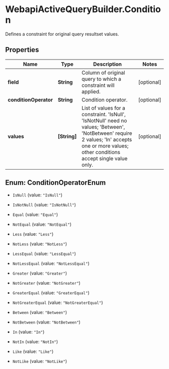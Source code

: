 # WebapiActiveQueryBuilder.Condition

Defines a constraint for original query resultset values.

## Properties
Name | Type | Description | Notes
------------ | ------------- | ------------- | -------------
**field** | **String** | Column of original query to which a constraint will applied. | [optional] 
**conditionOperator** | **String** | Condition operator. | [optional] 
**values** | **[String]** | List of values for a constraint. 'IsNull', 'IsNotNull' need no values; 'Between', 'NotBetween' require 2 values; 'In' accepts one or more values; other conditions accept single value only. | [optional] 


<a name="ConditionOperatorEnum"></a>
## Enum: ConditionOperatorEnum


* `IsNull` (value: `"IsNull"`)

* `IsNotNull` (value: `"IsNotNull"`)

* `Equal` (value: `"Equal"`)

* `NotEqual` (value: `"NotEqual"`)

* `Less` (value: `"Less"`)

* `NotLess` (value: `"NotLess"`)

* `LessEqual` (value: `"LessEqual"`)

* `NotLessEqual` (value: `"NotLessEqual"`)

* `Greater` (value: `"Greater"`)

* `NotGreater` (value: `"NotGreater"`)

* `GreaterEqual` (value: `"GreaterEqual"`)

* `NotGreaterEqual` (value: `"NotGreaterEqual"`)

* `Between` (value: `"Between"`)

* `NotBetween` (value: `"NotBetween"`)

* `In` (value: `"In"`)

* `NotIn` (value: `"NotIn"`)

* `Like` (value: `"Like"`)

* `NotLike` (value: `"NotLike"`)




